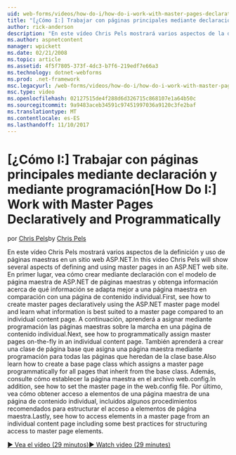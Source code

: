 ```yaml
---
uid: web-forms/videos/how-do-i/how-do-i-work-with-master-pages-declaratively-and-programmatically
title: "[¿Cómo I:] Trabajar con páginas principales mediante declaración y mediante programación | Documentos de Microsoft"
author: rick-anderson
description: "En este vídeo Chris Pels mostrará varios aspectos de la definición y uso de páginas maestras en un sitio web ASP.NET. En primer lugar, consulte how to create declarati páginas maestras..."
ms.author: aspnetcontent
manager: wpickett
ms.date: 02/21/2008
ms.topic: article
ms.assetid: 4f5f7805-373f-4dc3-b7f6-219edf7e66a3
ms.technology: dotnet-webforms
ms.prod: .net-framework
msc.legacyurl: /web-forms/videos/how-do-i/how-do-i-work-with-master-pages-declaratively-and-programmatically
msc.type: video
ms.openlocfilehash: 02127515de4f288d6d326715c868107e1a64b50c
ms.sourcegitcommit: 9a9483aceb34591c97451997036a9120c3fe2baf
ms.translationtype: MT
ms.contentlocale: es-ES
ms.lasthandoff: 11/10/2017
---
```

<a name="how-do-i-work-with-master-pages-declaratively-and-programmatically"></a><span data-ttu-id="8d197-104">[¿Cómo I:] Trabajar con páginas principales mediante declaración y mediante programación</span><span class="sxs-lookup"><span data-stu-id="8d197-104">[How Do I:] Work with Master Pages Declaratively and Programmatically</span></span>
====================
<span data-ttu-id="8d197-105">por [Chris Pels](https://twitter.com/chrispels)</span><span class="sxs-lookup"><span data-stu-id="8d197-105">by [Chris Pels](https://twitter.com/chrispels)</span></span>

<span data-ttu-id="8d197-106">En este vídeo Chris Pels mostrará varios aspectos de la definición y uso de páginas maestras en un sitio web ASP.NET.</span><span class="sxs-lookup"><span data-stu-id="8d197-106">In this video Chris Pels will show several aspects of defining and using master pages in an ASP.NET web site.</span></span> <span data-ttu-id="8d197-107">En primer lugar, vea cómo crear mediante declaración con el modelo de página maestra de ASP.NET de páginas maestras y obtenga información acerca de qué información se adapta mejor a una página maestra en comparación con una página de contenido individual.</span><span class="sxs-lookup"><span data-stu-id="8d197-107">First, see how to create master pages declaratively using the ASP.NET master page model and learn what information is best suited to a master page compared to an individual content page.</span></span> <span data-ttu-id="8d197-108">A continuación, aprenderá a asignar mediante programación las páginas maestras sobre la marcha en una página de contenido individual.</span><span class="sxs-lookup"><span data-stu-id="8d197-108">Next, see how to programmatically assign master pages on-the-fly in an individual content page.</span></span> <span data-ttu-id="8d197-109">También aprenderá a crear una clase de página base que asigna una página maestra mediante programación para todas las páginas que heredan de la clase base.</span><span class="sxs-lookup"><span data-stu-id="8d197-109">Also learn how to create a base page class which assigns a master page programmatically for all pages that inherit from the base class.</span></span> <span data-ttu-id="8d197-110">Además, consulte cómo establecer la página maestra en el archivo web.config.</span><span class="sxs-lookup"><span data-stu-id="8d197-110">In addition, see how to set the master page in the web.config file.</span></span> <span data-ttu-id="8d197-111">Por último, vea cómo obtener acceso a elementos de una página maestra de una página de contenido individual, incluidos algunos procedimientos recomendados para estructurar el acceso a elementos de página maestra.</span><span class="sxs-lookup"><span data-stu-id="8d197-111">Lastly, see how to access elements in a master page from an individual content page including some best practices for structuring access to master page elements.</span></span>

[<span data-ttu-id="8d197-112">&#9654; Vea el vídeo (29 minutos)</span><span class="sxs-lookup"><span data-stu-id="8d197-112">&#9654; Watch video (29 minutes)</span></span>](https://channel9.msdn.com/Blogs/ASP-NET-Site-Videos/how-do-i-work-with-master-pages-declaratively-and-programmatically)
